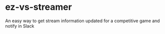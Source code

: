# ez-vs-streamer
An easy way to get stream information updated for a competitive game and notify in Slack
